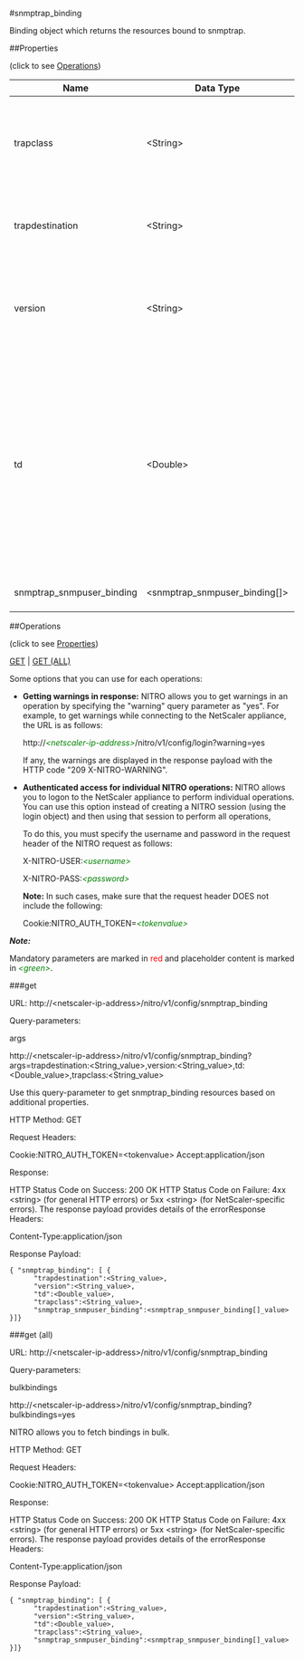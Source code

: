 #snmptrap_binding

Binding object which returns the resources bound to snmptrap.


##Properties 
<span>(click to see [Operations](#operations))</span>


<table><thead><tr><th>Name</th><th> Data Type</th><th> Permissions</th><th>Description</th></tr></thead><tbody><tr><td>trapclass</td><td>&lt;String></td><td>Read-write</td><td>Trap type specified in the trap listener entry.&lt;br>Possible values = generic, specific</td><tr><tr><td>trapdestination</td><td>&lt;String></td><td>Read-write</td><td>IP address specified in the trap listener entry.&lt;br>Minimum length = 1</td><tr><tr><td>version</td><td>&lt;String></td><td>Read-write</td><td>The SNMP version of the trap specified in the trap listener entry.&lt;br>Possible values = V1, V2, V3</td><tr><tr><td>td</td><td>&lt;Double></td><td>Read-write</td><td>Integer value that uniquely identifies the traffic domain in which you want to configure the entity. If you do not specify an ID, the entity becomes part of the default traffic domain, which has an ID of 0.&lt;br>Minimum value = 0&lt;br>Maximum value = 4094</td><tr><tr><td>snmptrap_snmpuser_binding</td><td>&lt;snmptrap_snmpuser_binding[]></td><td>Read-only</td><td>snmpuser that can be bound to snmptrap.</td><tr></tbody></table>
##Operations 
<span>(click to see [Properties](#properties))</span>


[GET](#get) | [GET (ALL)](#get-(all))


Some options that you can use for each operations:
<ul><li><p><b>Getting warnings in response:</b> NITRO allows you to get warnings in an operation by specifying the "warning" query parameter as "yes". For example, to get warnings while connecting to the NetScaler appliance, the URL is as follows:</p><p>http://<span style="color:green;font-style:italic;">&lt;netscaler-ip-address&gt;</span>/nitro/v1/config/login?warning=yes</p><p>If any, the warnings are displayed in the response payload with the HTTP code "209 X-NITRO-WARNING".</p></li><li><p><b>Authenticated access for individual NITRO operations:</b> NITRO allows you to logon to the NetScaler appliance to perform individual operations. You can use this option instead of creating a NITRO session (using the login object) and then using that session to perform all operations,</p><p>To do this, you must specify the username and password in the request header of the NITRO request as follows:</p><p>X-NITRO-USER:<span style="color:green;font-style:italic;">&lt;username&gt;</span></p><p>X-NITRO-PASS:<span style="color:green;font-style:italic;">&lt;password&gt;</span></p><p><b>Note:</b> In such cases, make sure that the request header DOES not include the following:</p><p>Cookie:NITRO_AUTH_TOKEN=<span style="color:green;font-style:italic;">&lt;tokenvalue&gt;</span></p></li></ul>



***Note:*** 
Mandatory parameters are marked in <span style="color:#FF0000;">red</span> and placeholder content is marked in <span style="color:green;font-style:italic">&lt;green&gt;</span>.

###get



URL: http://&lt;netscaler-ip-address&gt;/nitro/v1/config/snmptrap_binding
Query-parameters:
args
http://&lt;netscaler-ip-address&gt;/nitro/v1/config/snmptrap_binding?args=trapdestination:&lt;String_value&gt;,version:&lt;String_value&gt;,td:&lt;Double_value&gt;,trapclass:&lt;String_value&gt;
Use this query-parameter to get snmptrap_binding resources based on additional properties.



HTTP Method: GET
Request Headers:

Cookie:NITRO_AUTH_TOKEN=&lt;tokenvalue&gt;Accept:application/json

Response:
HTTP Status Code on Success: 200 OKHTTP Status Code on Failure: 4xx &lt;string&gt; (for general HTTP errors) or 5xx &lt;string&gt; (for NetScaler-specific errors). The response payload provides details of the errorResponse Headers:

Content-Type:application/json

Response Payload: ```{ "snmptrap_binding": [ {      "trapdestination":<String_value>,      "version":<String_value>,      "td":<Double_value>,      "trapclass":<String_value>,      "snmptrap_snmpuser_binding":<snmptrap_snmpuser_binding[]_value>}]}```



###get (all)



URL: http://&lt;netscaler-ip-address&gt;/nitro/v1/config/snmptrap_binding
Query-parameters:
bulkbindings
http://&lt;netscaler-ip-address&gt;/nitro/v1/config/snmptrap_binding?bulkbindings=yes
NITRO allows you to fetch bindings in bulk.



HTTP Method: GET
Request Headers:

Cookie:NITRO_AUTH_TOKEN=&lt;tokenvalue&gt;Accept:application/json

Response:
HTTP Status Code on Success: 200 OKHTTP Status Code on Failure: 4xx &lt;string&gt; (for general HTTP errors) or 5xx &lt;string&gt; (for NetScaler-specific errors). The response payload provides details of the errorResponse Headers:

Content-Type:application/json

Response Payload: ```{ "snmptrap_binding": [ {      "trapdestination":<String_value>,      "version":<String_value>,      "td":<Double_value>,      "trapclass":<String_value>,      "snmptrap_snmpuser_binding":<snmptrap_snmpuser_binding[]_value>}]}```



